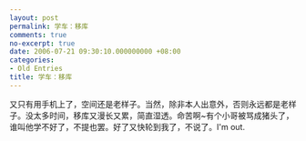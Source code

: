 ```yaml
---
layout: post
permalink: 学车：移库
comments: true
no-excerpt: true
date: 2006-07-21 09:30:10.000000000 +08:00
categories:
- Old Entries
title: 学车：移库
---
```

又只有用手机上了，空间还是老样子。当然，除非本人出意外，否则永远都是老样子。没太多时间，移库又漫长又累，简直湿透。命苦啊~有个小哥被骂成猪头了，谁叫他学不好了，不提也罢。好了又快轮到我了，不说了。I'm out.
